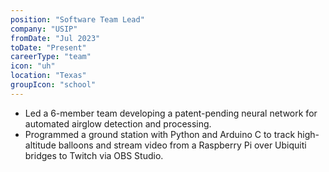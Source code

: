 ```yaml
---
position: "Software Team Lead"
company: "USIP"
fromDate: "Jul 2023"
toDate: "Present"
careerType: "team"
icon: "uh"
location: "Texas"
groupIcon: "school"
---
```


- Led a 6-member team developing a patent-pending neural network for automated airglow detection and processing.
- Programmed a ground station with Python and Arduino C to track high-altitude balloons and stream video from a Raspberry Pi over Ubiquiti bridges to Twitch via OBS Studio. 